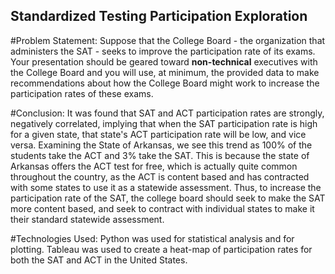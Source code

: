 ## Standardized Testing Participation Exploration

#Problem Statement:
Suppose that the College Board - the organization that administers the SAT - seeks to improve the participation rate of its exams. Your presentation should be geared toward **non-technical** executives with the College Board and you will use, at minimum, the provided data to make recommendations about how the College Board might work to increase the participation rates of these exams.

#Conclusion:
It was found that SAT and ACT participation rates are strongly, negatively correlated, implying that when the SAT participation rate is high for a given state, that state's ACT participation rate will be low, and vice versa. Examining the State of Arkansas, we see this trend as 100% of the students take the ACT and 3% take the SAT. This is because the state of Arkansas offers the ACT test for free, which is actually quite common throughout the country, as the ACT is content based and has contracted with some states to use it as a statewide assessment. Thus, to increase the participation rate of the SAT, the college board should seek to make the SAT more content based, and seek to contract with individual states to make it their standard statewide assessment.

#Technologies Used:
Python was used for statistical analysis and for plotting. Tableau was used to create a heat-map of participation rates for both the SAT and ACT in the United States.
